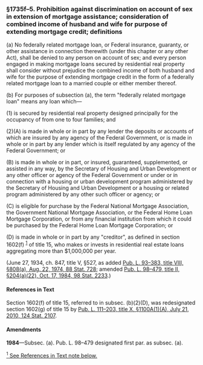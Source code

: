 ### §1735f–5. Prohibition against discrimination on account of sex in extension of mortgage assistance; consideration of combined income of husband and wife for purpose of extending mortgage credit; definitions ###

[]()

(a) No federally related mortgage loan, or Federal insurance, guaranty, or other assistance in connection therewith (under this chapter or any other Act), shall be denied to any person on account of sex; and every person engaged in making mortgage loans secured by residential real property shall consider without prejudice the combined income of both husband and wife for the purpose of extending mortgage credit in the form of a federally related mortgage loan to a married couple or either member thereof.

[]()

(b) For purposes of subsection (a), the term "federally related mortgage loan" means any loan which—

[]()

(1) is secured by residential real property designed principally for the occupancy of from one to four families; and

[]()[]()

(2)(A) is made in whole or in part by any lender the deposits or accounts of which are insured by any agency of the Federal Government, or is made in whole or in part by any lender which is itself regulated by any agency of the Federal Government; or

[]()

(B) is made in whole or in part, or insured, guaranteed, supplemented, or assisted in any way, by the Secretary of Housing and Urban Development or any other officer or agency of the Federal Government or under or in connection with a housing or urban development program administered by the Secretary of Housing and Urban Development or a housing or related program administered by any other such officer or agency; or

[]()

(C) is eligible for purchase by the Federal National Mortgage Association, the Government National Mortgage Association, or the Federal Home Loan Mortgage Corporation, or from any financial institution from which it could be purchased by the Federal Home Loan Mortgage Corporation; or

[]()

(D) is made in whole or in part by any "creditor", as defined in section 1602(f) <sup><a href="#1735f-5_1_target" name="1735f-5_1">1</a></sup> of title 15, who makes or invests in residential real estate loans aggregating more than $1,000,000 per year.

(June 27, 1934, ch. 847, title V, §527, as added [Pub. L. 93–383, title VIII, §808(a), Aug. 22, 1974, 88 Stat. 728](/statviewer.htm?volume=88&page=728); amended [Pub. L. 98–479, title II, §204(a)(22), Oct. 17, 1984, 98 Stat. 2233](/statviewer.htm?volume=98&page=2233).)

#### References in Text ####

Section 1602(f) of title 15, referred to in subsec. (b)(2)(D), was redesignated section 1602(g) of title 15 by [Pub. L. 111–203, title X, §1100A(1)(A), July 21, 2010, 124 Stat. 2107](/statviewer.htm?volume=124&page=2107).

#### Amendments ####

**1984**—Subsec. (a). Pub. L. 98–479 designated first par. as subsec. (a).

[<sup>1</sup> See References in Text note below.](#1735f-5_1)